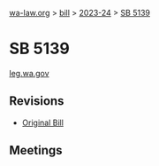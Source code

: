 [wa-law.org](/) > [bill](/bill/) > [2023-24](/bill/2023-24/) > [SB 5139](/bill/2023-24/sb/5139/)

# SB 5139
[leg.wa.gov](https://app.leg.wa.gov/billsummary?BillNumber=5139&Year=2023&Initiative=false)

## Revisions
* [Original Bill](1/)

## Meetings